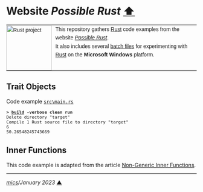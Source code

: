 # <span id="top">Website <i>Possible Rust</i></span> <span style="size:30%;"><a href="../README.md">⬆</a></span>

<table style="font-family:Helvetica,Arial;font-size:14px;line-height:1.6;">
  <tr>
  <td style="border:0;padding:0 10px 0 0;min-width:120px;"><a href="https://www.rust-lang.org/" rel="external"><img src="https://www.rust-lang.org/static/images/rust-logo-blk.svg" width="120" alt="Rust project"/></a></td>
  <td style="border:0;padding:0;vertical-align:text-top;">This repository gathers <a href="https://www.rust-lang.org/" rel="external">Rust</a> code examples from the website <a href="https://www.possiblerust.com/" rel="external"><i>Possible Rust</i></a>.<br/>
  It also includes several <a href="https://en.wikibooks.org/wiki/Windows_Batch_Scripting" rel="external">batch files</a> for experimenting with <a href="https://www.rust-lang.org/" rel="external">Rust</a> on the <b>Microsoft Windows</b> platform.
  </td>
  </tr>
</table>

## <span id="trait_objects">Trait Objects</a>

Code example [`src\main.rs`](./TraitObjects/src/main.rs)

<pre style="font-size:80%;">
<b>&gt; <a href="TraitObjects/build.bat">build</a> -verbose clean run</b>
Delete directory "target"
Compile 1 Rust source file to directory "target"
6
50.26548245743669
</pre>

## <span id="inner_functions">Inner Functions</a>

This code example is adapted from the article [Non-Generic Inner Functions](https://www.possiblerust.com/pattern/non-generic-inner-functions0).

***

*[mics](https://lampwww.epfl.ch/~michelou/)/January 2023* [**&#9650;**](#top)
<span id="bottom">&nbsp;</span>

<!-- link refs -->

[cargo_cli]: https://doc.rust-lang.org/cargo/commands/cargo.html
[rustc_cli]: https://man.archlinux.org/man/rustc.1.en
